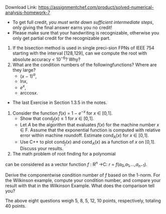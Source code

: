 Download Link: https://assignmentchef.com/product/solved-numerical-analysis-homework-7
<br>



<ul>

 <li>To get full credit, <em>you must write down sufficient intermediate steps</em>, only giving the final answer earns you no credit!</li>

 <li>Please make sure that your handwriting is recognizable, otherwise you only get partial credit for the recognizable part.</li>

</ul>

<ol>

 <li>If the bisection method is used in single preci-sion FPNs of IEEE 754 starting with the interval [128<em>,</em>129], can we compute the root with absolute accuracy <em>&lt; </em>10<sup>−6</sup>? Why?</li>

 <li>What are the condition numbers of the followingfunctions? Where are they large?

  <ul>

   <li>(<em>x </em>− 1)<em><sup>α</sup></em>,</li>

   <li>ln<em>x</em>,</li>

   <li><em>e<sup>x</sup></em>,</li>

   <li>arccos<em>x</em>.</li>

  </ul></li>

</ol>

<ul>

 <li>The last Exercise in Section 1.3.5 in the notes.</li>

</ul>

<ol>

 <li>Consider the function <em>f</em>(<em>x</em>) = 1 − <em>e</em><sup>−<em>x </em></sup>for <em>x </em>∈ [0<em>,</em>1].

  <ul>

   <li>Show that cond<em><sub>f</sub></em>(<em>x</em>) ≤ 1 for <em>x </em>∈ [0<em>,</em>1].</li>

   <li>Let <em>A </em>be the algorithm that evaluates <em>f</em>(<em>x</em>) for the machine number <em>x </em>∈ F. Assume that the exponential function is computed with relative error within machine roundoff. Estimate cond<em><sub>A</sub></em>(<em>x</em>) for <em>x </em>∈ [0<em>,</em>1].</li>

   <li>Use C++ to plot cond<em><sub>f</sub></em>(<em>x</em>) and cond<em><sub>A</sub></em>(<em>x</em>) as a function of <em>x </em>on [0<em>,</em>1]. Discuss your results.</li>

  </ul></li>

 <li>The math problem of root finding for a polynomial</li>

</ol>

can be considered as a vector function <em>f </em>: R<em><sup>n </sup></em>→C: <em>r </em>= <em>f</em>(<em>a</em><sub>0</sub><em>,a</em><sub>1</sub><em>,…,a<sub>n</sub></em><sub>−1</sub>)<em>.</em>

Derive the componentwise condition number of <em>f </em>based on the 1-norm. For the Wilkinson example, compute your condition number, and compare your result with that in the Wilkinson Example. What does the comparison tell you?

The above eight questions weigh 5, 8, 5, 12, 10 points, respectively, totaling 40 points.


